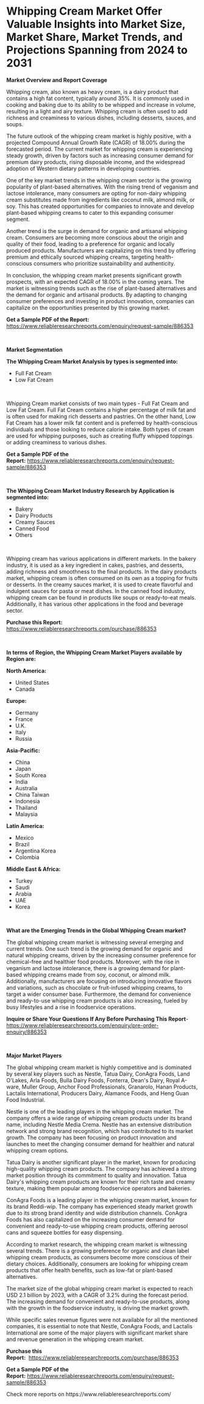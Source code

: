 <p><h1>Whipping Cream Market Offer Valuable Insights into Market Size, Market Share, Market Trends, and Projections Spanning from 2024 to 2031</h1></p><p><strong>Market Overview and Report Coverage</strong></p>
<p><p>Whipping cream, also known as heavy cream, is a dairy product that contains a high fat content, typically around 35%. It is commonly used in cooking and baking due to its ability to be whipped and increase in volume, resulting in a light and airy texture. Whipping cream is often used to add richness and creaminess to various dishes, including desserts, sauces, and soups.</p><p>The future outlook of the whipping cream market is highly positive, with a projected Compound Annual Growth Rate (CAGR) of 18.00% during the forecasted period. The current market for whipping cream is experiencing steady growth, driven by factors such as increasing consumer demand for premium dairy products, rising disposable income, and the widespread adoption of Western dietary patterns in developing countries.</p><p>One of the key market trends in the whipping cream sector is the growing popularity of plant-based alternatives. With the rising trend of veganism and lactose intolerance, many consumers are opting for non-dairy whipping cream substitutes made from ingredients like coconut milk, almond milk, or soy. This has created opportunities for companies to innovate and develop plant-based whipping creams to cater to this expanding consumer segment.</p><p>Another trend is the surge in demand for organic and artisanal whipping cream. Consumers are becoming more conscious about the origin and quality of their food, leading to a preference for organic and locally produced products. Manufacturers are capitalizing on this trend by offering premium and ethically sourced whipping creams, targeting health-conscious consumers who prioritize sustainability and authenticity.</p><p>In conclusion, the whipping cream market presents significant growth prospects, with an expected CAGR of 18.00% in the coming years. The market is witnessing trends such as the rise of plant-based alternatives and the demand for organic and artisanal products. By adapting to changing consumer preferences and investing in product innovation, companies can capitalize on the opportunities presented by this growing market.</p></p>
<p><strong>Get a Sample PDF of the Report:</strong> <a href="https://www.reliableresearchreports.com/enquiry/request-sample/886353">https://www.reliableresearchreports.com/enquiry/request-sample/886353</a></p>
<p>&nbsp;</p>
<p><strong>Market Segmentation</strong></p>
<p><strong>The Whipping Cream Market Analysis by types is segmented into:</strong></p>
<p><ul><li>Full Fat Cream</li><li>Low Fat Cream</li></ul></p>
<p>&nbsp;</p>
<p><p>Whipping Cream market consists of two main types - Full Fat Cream and Low Fat Cream. Full Fat Cream contains a higher percentage of milk fat and is often used for making rich desserts and pastries. On the other hand, Low Fat Cream has a lower milk fat content and is preferred by health-conscious individuals and those looking to reduce calorie intake. Both types of cream are used for whipping purposes, such as creating fluffy whipped toppings or adding creaminess to various dishes.</p></p>
<p><strong>Get a Sample PDF of the Report:</strong>&nbsp;<a href="https://www.reliableresearchreports.com/enquiry/request-sample/886353">https://www.reliableresearchreports.com/enquiry/request-sample/886353</a></p>
<p>&nbsp;</p>
<p><strong>The Whipping Cream Market Industry Research by Application is segmented into:</strong></p>
<p><ul><li>Bakery</li><li>Dairy Products</li><li>Creamy Sauces</li><li>Canned Food</li><li>Others</li></ul></p>
<p>&nbsp;</p>
<p><p>Whipping cream has various applications in different markets. In the bakery industry, it is used as a key ingredient in cakes, pastries, and desserts, adding richness and smoothness to the final products. In the dairy products market, whipping cream is often consumed on its own as a topping for fruits or desserts. In the creamy sauces market, it is used to create flavorful and indulgent sauces for pasta or meat dishes. In the canned food industry, whipping cream can be found in products like soups or ready-to-eat meals. Additionally, it has various other applications in the food and beverage sector.</p></p>
<p><strong>Purchase this Report:</strong>&nbsp; <a href="https://www.reliableresearchreports.com/purchase/886353">https://www.reliableresearchreports.com/purchase/886353</a></p>
<p>&nbsp;</p>
<p><strong>In terms of Region, the Whipping Cream Market Players available by Region are:</strong></p>
<p>
    <p> <strong> North America: </strong>
        <ul>
            <li>United States</li>
            <li>Canada</li>
        </ul>
        </p> 
    <p> <strong> Europe: </strong>
        <ul>
            <li>Germany</li>
            <li>France</li>
            <li>U.K.</li>
            <li>Italy</li>
            <li>Russia</li>
        </ul>
        </p> 
    <p> <strong> Asia-Pacific: </strong>
        <ul>
            <li>China</li>
            <li>Japan</li>
            <li>South Korea</li>
            <li>India</li>
            <li>Australia</li>
            <li>China Taiwan</li>
            <li>Indonesia</li>
            <li>Thailand</li>
            <li>Malaysia</li>
        </ul>
        </p> 
    <p> <strong> Latin America: </strong>
        <ul>
            <li>Mexico</li>
            <li>Brazil</li>
            <li>Argentina Korea</li>
            <li>Colombia</li>
        </ul>
        </p> 
    <p> <strong> Middle East & Africa: </strong>
        <ul>
            <li>Turkey</li>
            <li>Saudi</li>
            <li>Arabia</li>
            <li>UAE</li>
            <li>Korea</li>
        </ul>
    </p>
    </p>
<p>&nbsp;</p>
<p><strong>What are the Emerging Trends in the Global Whipping Cream market?</strong></p>
<p><p>The global whipping cream market is witnessing several emerging and current trends. One such trend is the growing demand for organic and natural whipping creams, driven by the increasing consumer preference for chemical-free and healthier food products. Moreover, with the rise in veganism and lactose intolerance, there is a growing demand for plant-based whipping creams made from soy, coconut, or almond milk. Additionally, manufacturers are focusing on introducing innovative flavors and variations, such as chocolate or fruit-infused whipping creams, to target a wider consumer base. Furthermore, the demand for convenience and ready-to-use whipping cream products is also increasing, fueled by busy lifestyles and a rise in foodservice operations.</p></p>
<p><strong>Inquire or Share Your Questions If Any Before Purchasing This Report</strong>- <a href="https://www.reliableresearchreports.com/enquiry/pre-order-enquiry/886353">https://www.reliableresearchreports.com/enquiry/pre-order-enquiry/886353</a></p>
<p>&nbsp;</p>
<p><strong>Major Market Players</strong></p>
<p><p>The global whipping cream market is highly competitive and is dominated by several key players such as Nestle, Tatua Dairy, ConAgra Foods, Land O'Lakes, Arla Foods, Bulla Dairy Foods, Fonterra, Dean's Dairy, Royal A-ware, Muller Group, Anchor Food Professionals, Granarolo, Hanan Products, Lactalis International, Producers Dairy, Alamance Foods, and Heng Guan Food Industrial.</p><p>Nestle is one of the leading players in the whipping cream market. The company offers a wide range of whipping cream products under its brand name, including Nestle Media Crema. Nestle has an extensive distribution network and strong brand recognition, which has contributed to its market growth. The company has been focusing on product innovation and launches to meet the changing consumer demand for healthier and natural whipping cream options.</p><p>Tatua Dairy is another significant player in the market, known for producing high-quality whipping cream products. The company has achieved a strong market position through its commitment to quality and innovation. Tatua Dairy's whipping cream products are known for their rich taste and creamy texture, making them popular among foodservice operators and bakeries.</p><p>ConAgra Foods is a leading player in the whipping cream market, known for its brand Reddi-wip. The company has experienced steady market growth due to its strong brand identity and wide distribution channels. ConAgra Foods has also capitalized on the increasing consumer demand for convenient and ready-to-use whipping cream products, offering aerosol cans and squeeze bottles for easy dispensing.</p><p>According to market research, the whipping cream market is witnessing several trends. There is a growing preference for organic and clean label whipping cream products, as consumers become more conscious of their dietary choices. Additionally, consumers are looking for whipping cream products that offer health benefits, such as low-fat or plant-based alternatives.</p><p>The market size of the global whipping cream market is expected to reach USD 2.1 billion by 2023, with a CAGR of 3.2% during the forecast period. The increasing demand for convenient and ready-to-use products, along with the growth in the foodservice industry, is driving the market growth.</p><p>While specific sales revenue figures were not available for all the mentioned companies, it is essential to note that Nestle, ConAgra Foods, and Lactalis International are some of the major players with significant market share and revenue generation in the whipping cream market.</p></p>
<p><strong>Purchase this Report:</strong>&nbsp;&nbsp;<a href="https://www.reliableresearchreports.com/purchase/886353">https://www.reliableresearchreports.com/purchase/886353</a></p>
<p></p>
<p><strong>Get a Sample PDF of the Report:</strong>&nbsp;<a href="https://www.reliableresearchreports.com/enquiry/request-sample/886353">https://www.reliableresearchreports.com/enquiry/request-sample/886353</a></p>
<p>Check more reports on https://www.reliableresearchreports.com/</p>
